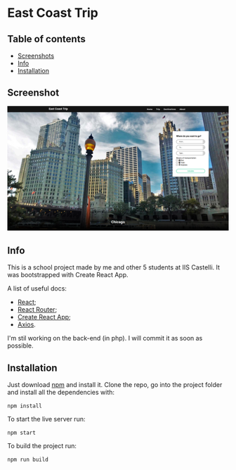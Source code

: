 # East Coast Trip

## Table of contents

- [Screenshots](#screenshots)
- [Info](#info)
- [Installation](#installation)

## Screenshot

![GitHub Logo](/images/screenshot.png)

## Info

This is a school project made by me and other 5 students at IIS Castelli. It was bootstrapped with Create React App.

A list of useful docs:
- [React](https://reactjs.org/docs/hello-world.html);
- [React Router](https://reacttraining.com/react-router/web/guides/philosophy);
- [Create React App](https://github.com/facebookincubator/create-react-app);
- [Axios](https://github.com/axios/axios).

I'm stil working on the back-end (in php). I will commit it as soon as possible.

## Installation

Just download [npm](https://nodejs.org) and install it. Clone the repo, go into the project folder and install all the dependencies with:

```
npm install
```

To start the live server run:

```
npm start
```

To build the project run:

```
npm run build
```

